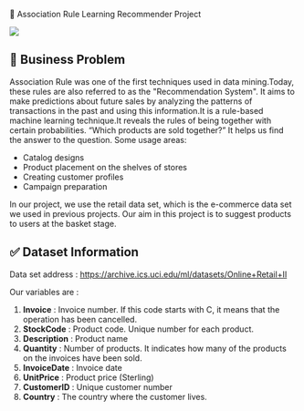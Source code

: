 :link: Association Rule Learning Recommender Project

![](https://camo.githubusercontent.com/db407b8095597c1ca11f3ce9983bc16957aa536241ba9f11c1fc14421f8474d1/68747470733a2f2f646174616d617468737461742e66696c65732e776f726470726573732e636f6d2f323031382f30322f756e7469746c65642e706e673f773d31313738)


##  :file_folder:  Business Problem
 
Association Rule was one of the first techniques used in data mining.Today, these rules are also referred to as the "Recommendation System".
It aims to make predictions about future sales by analyzing the patterns of transactions in the past and using this information.It is a rule-based machine learning technique.It reveals the rules of being together with certain probabilities. “Which products are sold together?” It helps us find the answer to the question.
Some usage areas:

* Catalog designs
* Product placement on the shelves of stores
* Creating customer profiles
* Campaign preparation

In our project, we use the retail data set, which is the e-commerce data set we used in previous projects. Our aim in this project is to suggest products to users at the basket stage.

## :white_check_mark: Dataset Information

Data set address : https://archive.ics.uci.edu/ml/datasets/Online+Retail+II

Our variables are :

1. **Invoice** : Invoice number. If this code starts with C, it means that the operation has been cancelled.
2. **StockCode** : Product code. Unique number for each product.
3. **Description** : Product name
4. **Quantity** : Number of products. It indicates how many of the products on the invoices have been sold.
5. **InvoiceDate** : Invoice date
6. **UnitPrice** : Product price (Sterling)
7. **CustomerID** : Unique customer number
8. **Country** : The country where the customer lives.
